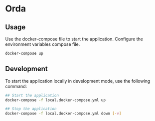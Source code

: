 # Orda

## Usage

Use the docker-compose file to start the application.
Configure the environment variables compose file.

```bash
docker-compose up
```

## Development

To start the application locally in development mode, use the following command:

```bash
## Start the application
docker-compose -f local.docker-compose.yml up

## Stop the application
docker-compose -f local.docker-compose.yml down [-v]

```
